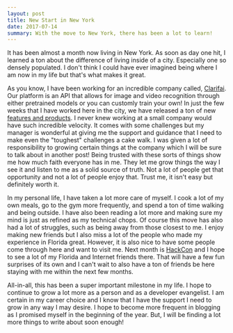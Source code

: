 ```yaml
---
layout: post
title: New Start in New York
date: 2017-07-14
summary: With the move to New York, there has been a lot to learn!
---
```


It has been almost a month now living in New York. As soon as day one hit,
I learned a ton about the difference of living inside of a city. Especially one
so densely populated. I don't think I could have ever imagined being where I am now
in my life but that's what makes it great.

As you know, I have been working for an incredible company
called, [Clarifai](https://www.clarifai.com). Our platform is an API that allows for
image and video recognition through either pretrained models or you can customly
train your own! In just the few weeks that I have worked here in the city, we have released
a ton of new [features and products](https://developer.clarifai.com/recent-updates).
I never knew working at a small company would have such incredible velocity.
It comes with some challenges but my manager is wonderful at giving me the support
and guidance that I need to make even the "toughest" challenges a cake walk.
I was given a lot of responsibility to growing certain things at the 
company which I will be sure to talk about in another post!
Being trusted with these sorts of things show me how much faith everyone has in me.
They let me grow things the way I see it and listen to me as a solid source of truth.
Not a lot of people get that opportunity and not a lot of people enjoy that. Trust me,
it isn't easy but definitely worth it.

In my personal life, I have taken a lot more care of myself. I cook a lot of
my own meals, go to the gym more frequently, and spend a ton of time walking and
being outside. I have also been reading a lot more and making sure my mind is
just as refined as my technical chops. Of course this move has also had a lot of
struggles, such as being away from those closest to me. I enjoy making new friends but
I also miss a lot of the people who made my experience in Florida great. However, it
is also nice to have some people come through here and want to visit me. Next month is
[HackCon](https://hackcon.mlh.io/) and I hope to see a lot of my Florida and Internet
friends there. That will have a few fun surprises of its own and I can't wait to
also have a ton of friends be here staying with me within the next few months.

All-in-all, this has been a super important milestone in my life. I hope to continue
to grow a lot more as a person and as a developer evangelist. I am certain in my
career choice and I know that I have the support I need to grow in any way I may
desire. I hope to become more frequent in blogging as I promised myself in the
beginning of the year. But, I will be finding a lot more things to write about soon enough!
